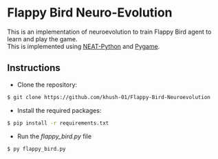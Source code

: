 # Flappy Bird Neuro-Evolution

This is an implementation of neuroevolution to train Flappy Bird agent to learn and play the game. \
This is implemented using [NEAT-Python](https://neat-python.readthedocs.io/en/latest/neat_overview.html) and [Pygame](https://www.pygame.org/docs/).

## Instructions

- Clone the repository:

```bash
$ git clone https://github.com/khush-01/Flappy-Bird-Neuroevolution
```

- Install the required packages:

```bash
$ pip install -r requirements.txt
```

- Run the _flappy_bird.py_ file

```bash
$ py flappy_bird.py
```
